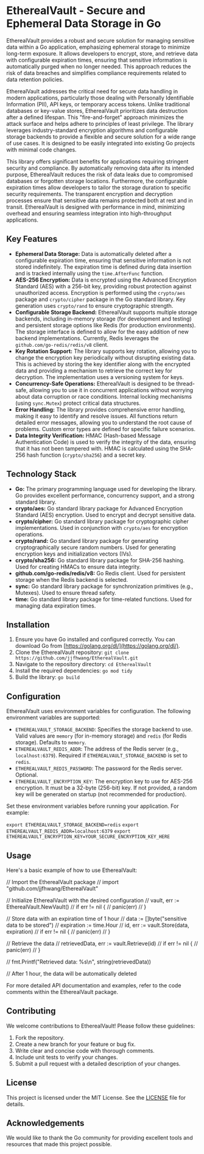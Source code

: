 # EtherealVault - Secure and Ephemeral Data Storage in Go

EtherealVault provides a robust and secure solution for managing sensitive data within a Go application, emphasizing ephemeral storage to minimize long-term exposure. It allows developers to encrypt, store, and retrieve data with configurable expiration times, ensuring that sensitive information is automatically purged when no longer needed. This approach reduces the risk of data breaches and simplifies compliance requirements related to data retention policies.

EtherealVault addresses the critical need for secure data handling in modern applications, particularly those dealing with Personally Identifiable Information (PII), API keys, or temporary access tokens. Unlike traditional databases or key-value stores, EtherealVault prioritizes data destruction after a defined lifespan. This "fire-and-forget" approach minimizes the attack surface and helps adhere to principles of least privilege. The library leverages industry-standard encryption algorithms and configurable storage backends to provide a flexible and secure solution for a wide range of use cases. It is designed to be easily integrated into existing Go projects with minimal code changes.

This library offers significant benefits for applications requiring stringent security and compliance. By automatically removing data after its intended purpose, EtherealVault reduces the risk of data leaks due to compromised databases or forgotten storage locations. Furthermore, the configurable expiration times allow developers to tailor the storage duration to specific security requirements. The transparent encryption and decryption processes ensure that sensitive data remains protected both at rest and in transit. EtherealVault is designed with performance in mind, minimizing overhead and ensuring seamless integration into high-throughput applications.

## Key Features

*   **Ephemeral Data Storage:** Data is automatically deleted after a configurable expiration time, ensuring that sensitive information is not stored indefinitely. The expiration time is defined during data insertion and is tracked internally using the `time.AfterFunc` function.
*   **AES-256 Encryption:** Data is encrypted using the Advanced Encryption Standard (AES) with a 256-bit key, providing robust protection against unauthorized access. Encryption is performed using the `crypto/aes` package and `crypto/cipher` package in the Go standard library. Key generation uses `crypto/rand` to ensure cryptographic strength.
*   **Configurable Storage Backend:** EtherealVault supports multiple storage backends, including in-memory storage (for development and testing) and persistent storage options like Redis (for production environments). The storage interface is defined to allow for the easy addition of new backend implementations. Currently, Redis leverages the `github.com/go-redis/redis/v8` client.
*   **Key Rotation Support:** The library supports key rotation, allowing you to change the encryption key periodically without disrupting existing data. This is achieved by storing the key identifier along with the encrypted data and providing a mechanism to retrieve the correct key for decryption. The implementation uses a versioning system for keys.
*   **Concurrency-Safe Operations:** EtherealVault is designed to be thread-safe, allowing you to use it in concurrent applications without worrying about data corruption or race conditions. Internal locking mechanisms (using `sync.Mutex`) protect critical data structures.
*   **Error Handling:** The library provides comprehensive error handling, making it easy to identify and resolve issues. All functions return detailed error messages, allowing you to understand the root cause of problems. Custom error types are defined for specific failure scenarios.
*   **Data Integrity Verification:** HMAC (Hash-based Message Authentication Code) is used to verify the integrity of the data, ensuring that it has not been tampered with. HMAC is calculated using the SHA-256 hash function (`crypto/sha256`) and a secret key.

## Technology Stack

*   **Go:** The primary programming language used for developing the library. Go provides excellent performance, concurrency support, and a strong standard library.
*   **crypto/aes:** Go standard library package for Advanced Encryption Standard (AES) encryption. Used to encrypt and decrypt sensitive data.
*   **crypto/cipher:** Go standard library package for cryptographic cipher implementations. Used in conjunction with `crypto/aes` for encryption operations.
*   **crypto/rand:** Go standard library package for generating cryptographically secure random numbers. Used for generating encryption keys and initialization vectors (IVs).
*   **crypto/sha256:** Go standard library package for SHA-256 hashing. Used for creating HMACs to ensure data integrity.
*   **github.com/go-redis/redis/v8:** Go Redis client. Used for persistent storage when the Redis backend is selected.
*   **sync:** Go standard library package for synchronization primitives (e.g., Mutexes). Used to ensure thread safety.
*   **time:** Go standard library package for time-related functions. Used for managing data expiration times.

## Installation

1.  Ensure you have Go installed and configured correctly. You can download Go from [https://golang.org/dl/](https://golang.org/dl/).
2.  Clone the EtherealVault repository:
    `git clone https://github.com/jjfhwang/EtherealVault.git`
3.  Navigate to the repository directory:
    `cd EtherealVault`
4.  Install the required dependencies:
    `go mod tidy`
5.  Build the library:
    `go build`

## Configuration

EtherealVault uses environment variables for configuration. The following environment variables are supported:

*   `ETHEREALVAULT_STORAGE_BACKEND`: Specifies the storage backend to use. Valid values are `memory` (for in-memory storage) and `redis` (for Redis storage). Defaults to `memory`.
*   `ETHEREALVAULT_REDIS_ADDR`: The address of the Redis server (e.g., `localhost:6379`). Required if `ETHEREALVAULT_STORAGE_BACKEND` is set to `redis`.
*   `ETHEREALVAULT_REDIS_PASSWORD`: The password for the Redis server. Optional.
*   `ETHEREALVAULT_ENCRYPTION_KEY`: The encryption key to use for AES-256 encryption. It must be a 32-byte (256-bit) key. If not provided, a random key will be generated on startup (not recommended for production).

Set these environment variables before running your application. For example:

`export ETHEREALVAULT_STORAGE_BACKEND=redis`
`export ETHEREALVAULT_REDIS_ADDR=localhost:6379`
`export ETHEREALVAULT_ENCRYPTION_KEY=YOUR_SECURE_ENCRYPTION_KEY_HERE`

## Usage

Here's a basic example of how to use EtherealVault:

// Import the EtherealVault package
// import "github.com/jjfhwang/EtherealVault"

// Initialize EtherealVault with the desired configuration
// vault, err := EtherealVault.NewVault()
// if err != nil {
//  panic(err)
// }

// Store data with an expiration time of 1 hour
// data := []byte("sensitive data to be stored")
// expiration := time.Hour
// id, err := vault.Store(data, expiration)
// if err != nil {
//  panic(err)
// }

// Retrieve the data
// retrievedData, err := vault.Retrieve(id)
// if err != nil {
//  panic(err)
// }

// fmt.Printf("Retrieved data: %s\n", string(retrievedData))

// After 1 hour, the data will be automatically deleted

For more detailed API documentation and examples, refer to the code comments within the EtherealVault package.

## Contributing

We welcome contributions to EtherealVault! Please follow these guidelines:

1.  Fork the repository.
2.  Create a new branch for your feature or bug fix.
3.  Write clear and concise code with thorough comments.
4.  Include unit tests to verify your changes.
5.  Submit a pull request with a detailed description of your changes.

## License

This project is licensed under the MIT License. See the [LICENSE](https://github.com/jjfhwang/EtherealVault/blob/main/LICENSE) file for details.

## Acknowledgements

We would like to thank the Go community for providing excellent tools and resources that made this project possible.